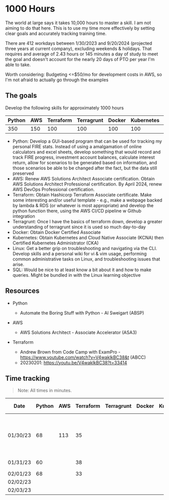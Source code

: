 # 1000 Hours
The world at large says it takes 10,000 hours to master a skill. I am not aiming to do that here. This is to use my time more effectively by setting clear goals and accurately tracking training time. 

There are 412 workdays between 1/30/2023 and 9/20/2024 (projected three years at current company), excluding weekends & holidays. That requires and average of 2.43 hours or 145 minutes a day of study to meet the goal and doesn't account for the nearly 20 days of PTO per year I'm able to take. 

Worth considering: Budgeting <=$50/mo for development costs in AWS, so I'm not afraid to actually go through the examples 

## The goals
Develop the following skills for approximately 1000 hours

|Python|AWS|Terraform|Terragrunt|Docker|Kubernetes|Linux|
|------|---|---------|----------|------|----------|-----|
|  350 |150|   100   |    100   |  100 |    100   | 100 |

- Python: Develop a GUI-based program that can be used for tracking my personal FIRE stats. Instead of using a amalgamation of online calculators and excel sheets, develop something that would record and track FIRE progress, investment account balances, calculate interest return, allow for scenarios to be generated based on information, and those scenarios be able to be changed after the fact, but the data still preserved
- AWS: Renew AWS Solutions Architect Associate certification. Obtain AWS Solutions Architect Professional certification. By April 2024, renew AWS DevOps Professional certification. 
- Terraform: Obtain Hashicorp Terraform Associate certificate. Make some interesting and/or useful template - e.g., make a webpage backed by lambda & RDS (or whatever is most appropriate) and develop the python function there, using the AWS CI/CD pipeline w Github integration
- Terragrunt: Once I have the basics of terraform down, develop a greater understanding of terragrunt since it is used so much day-to-day
- Docker: Obtain Docker Certified Associate
- Kubernetes: Obtain Kubernetes and Cloud Native Associate (KCNA) then Certified Kubernetes Administrator (CKA) 
- Linux: Get a better grip on troubleshooting and navigating via the CLI. Develop skills and a personal wiki for vi & vim usage, performing common administrative tasks on Linux, and troubleshooting issues that arise. 
- SQL: Would be nice to at least know a bit about it and how to make queries. Might be bundled in with the Linux learning objective 


## Resources
- Python
    - Automate the Boring Stuff with Python - Al Sweigart (ABSP)

- AWS
    - AWS Solutions Architect - Associate Accelerator (ASA3)

- Terraform
    - Andrew Brown from Code Camp with ExamPro - https://www.youtube.com/watch?v=V4waklkBC38&t (ABCC)
    - 20230201: https://youtu.be/V4waklkBC38?t=33414 


## Time tracking
> Note: All times in minutes. 

|Date|Python|AWS|Terraform|Terragrunt|Docker|Kubernetes|Linux|Resources Used|
|----|------|---|---------|----------|------|----------|-----|--------------|
||||||||||
|01/30/23|68|113|35|||||ABSP ch 3, ASA3 intro, AWS Technical Essentials, ABCC|
|01/31/23|60||38|||||ABSP ch 4, ABCC|
|02/01/23|68||33||||||ABSP ch 4, ABCC| 
|02/02/23|||||||||
|02/03/23|||||||||
